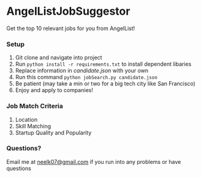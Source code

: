 # AngelListJobSuggestor
Get the top 10 relevant jobs for you from AngelList!

### Setup 
1. Git clone and navigate into project
2. Run `python install -r requirements.txt` to install dependent libaries 
3. Replace information in *candidate.json* with your own
4. Run this command `python jobSearch.py candidate.json` 
5. Be patient (may take a min or two for a big tech city like San Francisco)
6. Enjoy and apply to companies!

### Job Match Criteria
1. Location
2. Skill Matching
3. Startup Quality and Popularity

### Questions?
Email me at neelk07@gmail.com if you run into any problems or have questions

